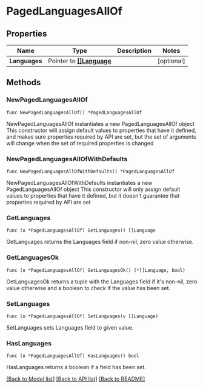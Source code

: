 # PagedLanguagesAllOf

## Properties

Name | Type | Description | Notes
------------ | ------------- | ------------- | -------------
**Languages** | Pointer to [**[]Language**](Language.md) |  | [optional] 

## Methods

### NewPagedLanguagesAllOf

`func NewPagedLanguagesAllOf() *PagedLanguagesAllOf`

NewPagedLanguagesAllOf instantiates a new PagedLanguagesAllOf object
This constructor will assign default values to properties that have it defined,
and makes sure properties required by API are set, but the set of arguments
will change when the set of required properties is changed

### NewPagedLanguagesAllOfWithDefaults

`func NewPagedLanguagesAllOfWithDefaults() *PagedLanguagesAllOf`

NewPagedLanguagesAllOfWithDefaults instantiates a new PagedLanguagesAllOf object
This constructor will only assign default values to properties that have it defined,
but it doesn't guarantee that properties required by API are set

### GetLanguages

`func (o *PagedLanguagesAllOf) GetLanguages() []Language`

GetLanguages returns the Languages field if non-nil, zero value otherwise.

### GetLanguagesOk

`func (o *PagedLanguagesAllOf) GetLanguagesOk() (*[]Language, bool)`

GetLanguagesOk returns a tuple with the Languages field if it's non-nil, zero value otherwise
and a boolean to check if the value has been set.

### SetLanguages

`func (o *PagedLanguagesAllOf) SetLanguages(v []Language)`

SetLanguages sets Languages field to given value.

### HasLanguages

`func (o *PagedLanguagesAllOf) HasLanguages() bool`

HasLanguages returns a boolean if a field has been set.


[[Back to Model list]](../README.md#documentation-for-models) [[Back to API list]](../README.md#documentation-for-api-endpoints) [[Back to README]](../README.md)


